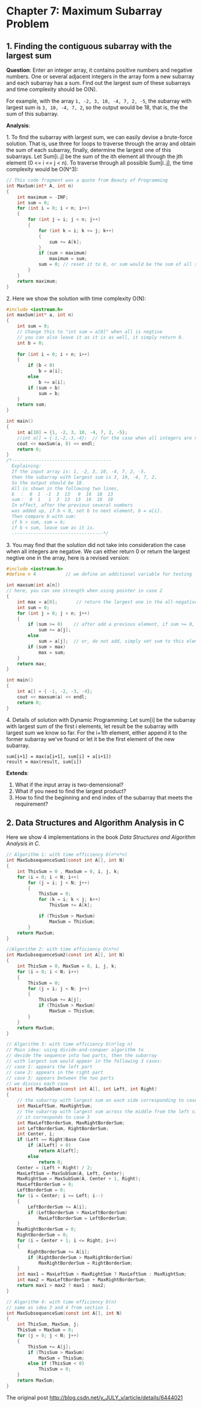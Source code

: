 Chapter 7: Maximum Subarray Problem
========

## 1. Finding the contiguous subarray with the largest sum

**Question**:
Enter an integer array, it contains positive numbers and negative numbers. One or several adjacent integers in the array form a new subarray and each subarray has a sum. Find out the largest sum of these subarrays and time complexity should be O(N).

For example, with the array `1, -2, 3, 10, -4, 7, 2, -5`, the subarray with largest sum is `3, 10, -4, 7, 2`, so the output would be 18, that is, the the sum of this subarray.

**Analysis**:

1\. To find the subarray with largest sum, we can easily devise a brute-force solution. That is, use three for loops to traverse through the array and obtain the sum of each subarray, finally, determine the largest one of this subarrays. Let Sum[i..j] be the sum of the ith element all through the jth element (0 <= i <= j < n). To traverse through all possible Sum[i..j], the time complexity would be O(N^3):

```c
// This code fragment was a quote from Beauty of Programming
int MaxSum(int* A, int n)
{
    int maximum = -INF;
    int sum = 0;
    for (int i = 0; i < n; i++)
    {
        for (int j = i; j < n; j++)
        {
            for (int k = i; k <= j; k++)
            {
                sum += A[k];
            }
            if (sum > maximum)
                maximum = sum;
            sum = 0; // reset it to 0, or sum would be the sum of all subarrays.
        }
    }
    return maximum;
}
```

2\. Here we show the solution with time complexity O(N):

```c
#include <iostream.h>
int maxSum(int* a, int n)
{
    int sum = 0;
    // Change this to "int sum = a[0]" when all is negtive
    // you can also leave it as it is as well, it simply return 0.
    int b = 0;
	
    for (int i = 0; i < n; i++)
    {
        if (b < 0)
            b = a[i];
        else
            b += a[i];
        if (sum < b)
            sum = b;
    }
    return sum;
}

int main()
{
    int a[10] = {1, -2, 3, 10, -4, 7, 2, -5};
    //int a[] = {-1,-2,-3,-4};  // for the case when all integers are negative
    cout << maxSum(a, 8) << endl;
    return 0;
}
/*-------------------------------------
  Explaining:
  If the input array is: 1, -2, 3, 10, -4, 7, 2, -5，
  then the subarray with largest sum is 3, 10, -4, 7, 2，
  So the output should be 18.
  All is shown in the following two lines,
  b  ：  0  1  -1  3  13   9  16  18  13
  sum：  0  1   1  3  13  13  16  18  18
  In effect, after the previous several numbers
  was added up, if b < 0, set b to next element, b = a[i].
  Then compare b with sum:
  if b > sum, sum = b;
  if b < sum, leave sum as it is.
  ----------------------------------*/
```

3\. You may find that the solution did not take into consideration the case when all integers are negative. We can either return 0 or return the largest negtive one in the array, here is a revised version:

```c
#include <iostream.h>
#define n 4           // we define an additional variable for testing

int maxsum(int a[n])
// here, you can see strength when using pointer in case 2
{
    int max = a[0];       // return the largest one in the all-negative case
    int sum = 0;
    for (int j = 0; j < n; j++)
    {
        if (sum >= 0)    // after add a previous element, if sum >= 0, add this one
            sum += a[j];
        else
            sum = a[j];  // or, do not add, simply set sum to this element
        if (sum > max)
            max = sum;
    }
    return max;
}

int main()
{
    int a[] = { -1, -2, -3, -4};
    cout << maxsum(a) << endl;
    return 0;
}
```

4\. Details of solution with Dynamic Programming:
Let sum[i] be the subarray with largest sum of the first i elements, let result be the subarray with largest sum we know so far. For the i+1*th* element, either append it to the former subarray we've found or let it be the first element of the new subarray.

```
sum[i+1] = max(a[i+1], sum[i] + a[i+1])
result = max(result, sum[i])
```

**Extends**:

1. What if the input array is two-demensional?
2. What if you need to find the largest product?
3. How to find the beginning and end index of the subarray that meets the requirement?

## 2. Data Structures and Algorithm Analysis in C
Here we show 4 implementations in the book *Data Structures and Algorithm Analysis in C*.

``` c
// Algorithm 1: with time efficiency O(n*n*n)
int MaxSubsequenceSum1(const int A[], int N)
{
    int ThisSum = 0 , MaxSum = 0, i, j, k;
    for (i = 0; i < N; i++)
        for (j = i; j < N; j++)
        {
            ThisSum = 0;
            for (k = i; k < j; k++)
                ThisSum += A[k];

            if (ThisSum > MaxSum)
                MaxSum = ThisSum;
        }
    return MaxSum;
}

//Algorithm 2: with time efficiency O(n*n)
int MaxSubsequenceSum2(const int A[], int N)
{
    int ThisSum = 0, MaxSum = 0, i, j, k;
    for (i = 0; i < N; i++)
    {
        ThisSum = 0;
        for (j = i; j < N; j++)
        {
            ThisSum += A[j];
            if (ThisSum > MaxSum)
                MaxSum = ThisSum;
        }
    }
    return MaxSum;
}

// Algorithm 3: with time efficiency O(n*log n)
// Main idea: using divide-and-conquer algorithm to
// devide the sequence into two parts, then the subarray
// with largest sum would appear in the following 3 cases:
// case 1: appears the left part
// case 2: appears in the right part
// case 3: appears between the two parts
// we discuss each case
static int MaxSubSum(const int A[], int Left, int Right)
{
	// the subarray with largest sum on each side corresponding to case 1 and case 2
    int MaxLeftSum, MaxRightSum;
	// the subarray with largest sum across the middle from the left side or to the right side
	// it corresponds to case 3
    int MaxLeftBorderSum, MaxRightBorderSum;
    int LeftBorderSum, RightBorderSum;
    int Center, i;
    if (Left == Right)Base Case
        if (A[Left] > 0)
            return A[Left];
        else
            return 0;
    Center = (Left + Right) / 2;
    MaxLeftSum = MaxSubSum(A, Left, Center);
    MaxRightSum = MaxSubSum(A, Center + 1, Right);
    MaxLeftBorderSum = 0;
    LeftBorderSum = 0;
    for (i = Center; i >= Left; i--)
    {
        LeftBorderSum += A[i];
        if (LeftBorderSum > MaxLeftBorderSum)
            MaxLeftBorderSum = LeftBorderSum;
    }
    MaxRightBorderSum = 0;
    RightBorderSum = 0;
    for (i = Center + 1; i <= Right; i++)
    {
        RightBorderSum += A[i];
        if (RightBorderSum > MaxRightBorderSum)
            MaxRightBorderSum = RightBorderSum;
    }
    int max1 = MaxLeftSum > MaxRightSum ? MaxLeftSum : MaxRightSum;
    int max2 = MaxLeftBorderSum + MaxRightBorderSum;
    return max1 > max2 ? max1 : max2;
}

// Algorithm 4: with time efficiency O(n)
// same as idea 3 and 4 from section 1.
int MaxSubsequenceSum(const int A[], int N)
{
    int ThisSum, MaxSum, j;
    ThisSum = MaxSum = 0;
    for (j = 0; j < N; j++)
    {
        ThisSum += A[j];
        if (ThisSum > MaxSum)
            MaxSum = ThisSum;
        else if (ThisSum < 0)
            ThisSum = 0;
    }
    return MaxSum;
}
```

The original post http://blog.csdn.net/v_JULY_v/article/details/6444021

